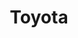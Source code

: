 ---
title: Toyota
crosslinks:
- AE86
- ft86
- RoastMyCar
- askcarsales
- unexpectedjihad
- DIY
- COROLLA
- Autos
- ToyotaTacoma
- projectcar
- PhotoshopRequest
- Cartalk
- Justrolledintotheshop
- ToyotaTundra
- overlanding
- 4Runner
- 4x4
- Celica
- Serendipity
---